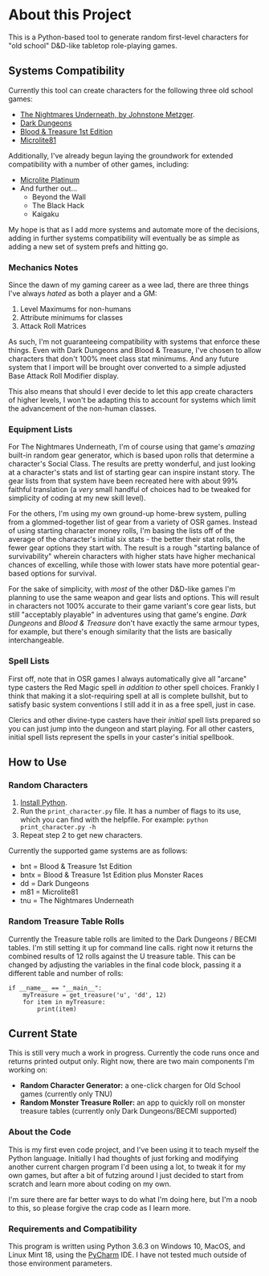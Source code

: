 # About this Project

This is a Python-based tool to generate random first-level characters for "old school" D&D-like tabletop role-playing games.

## Systems Compatibility

Currently this tool can create characters for the following three old school games:

* [The Nightmares Underneath, by Johnstone Metzger](http://www.drivethrurpg.com/product/195355/The-Nightmares-Underneath). 
* [Dark Dungeons](http://www.drivethrurpg.com/product/177410/Dark-Dungeons)
* [Blood & Treasure 1st Edition](http://www.drivethrurpg.com/product/124972/Blood--Treasure-Complete)
* [Microlite81](http://www.drivethrurpg.com/product/174568/Microlite81-Complete)

Additionally, I've already begun laying the groundwork for extended compatibility with a number of other games, including:

* [Microlite Platinum](https://archive.4plebs.org/dl/tg/image/1406/96/1406960963325.pdf)
* And further out...
	- Beyond the Wall
	- The Black Hack
	- Kaigaku
	
My hope is that as I add more systems and automate more of the decisions, adding in further systems compatibility will eventually be as simple as adding a new set of system prefs and hitting go.

### Mechanics Notes

Since the dawn of my gaming career as a wee lad, there are three things I've always *hated* as both a player and a GM:

1. Level Maximums for non-humans
2. Attribute minimums for classes
3. Attack Roll Matrices

As such, I'm not guaranteeing compatibility with systems that enforce these things. Even with Dark Dungeons and Blood & Treasure, I've chosen to allow characters that don't 100% meet class stat minimums. And any future system that I import will be brought over converted to a simple adjusted Base Attack Roll Modifier display.

This also means that should I ever decide to let this app create characters of higher levels, I won't be adapting this to account for systems which limit the advancement of the non-human classes.

### Equipment Lists

For The Nightmares Underneath, I'm of course using that game's *amazing* built-in random gear generator, which is based upon rolls that determine a character's Social Class. The results are pretty wonderful, and just looking at a character's stats and list of starting gear can inspire instant story. The gear lists from that system have been recreated here with about 99% faithful translation (a *very* small handful of choices had to be tweaked for simplicity of coding at my new skill level).

For the others, I'm using my own ground-up home-brew system, pulling from a glommed-together list of gear from a variety of OSR games. Instead of using starting character money rolls, I'm basing the lists off of the average of the character's initial six stats - the better their stat rolls, the fewer gear options they start with. The result is a rough "starting balance of survivability" wherein characters with higher stats have higher mechanical chances of excelling, while those with lower stats have more potential gear-based options for survival.

For the sake of simplicity, with *most* of the other D&D-like games I'm planning to use the same weapon and gear lists and options. This will result in characters not 100% accurate to their game variant's core gear lists, but still "acceptably playable" in adventures using that game's engine. *Dark Dungeons* and *Blood & Treasure* don't have exactly the same armour types, for example, but there's enough similarity that the lists are basically interchangeable.

### Spell Lists

First off, note that in OSR games I always automatically give all "arcane" type casters the Red Magic spell *in addition to* other spell choices. Frankly I think that making it a slot-requiring spell at all is complete bullshit, but to satisfy basic system conventions I still add it in as a free spell, just in case.

Clerics and other divine-type casters have their *initial* spell lists prepared so you can just jump into the dungeon and start playing. For all other casters, initial spell lists represent the spells in your caster's initial spellbook.


## How to Use

### Random Characters

1. [Install Python](https://www.python.org/downloads/).
2. Run the `print_character.py` file. It has a number of flags to its use, which you can find with the helpfile. For example: `python print_character.py -h`
3. Repeat step 2 to get new characters.

Currently the supported game systems are as follows:

* bnt = Blood & Treasure 1st Edition
* bntx = Blood & Treasure 1st Edition plus Monster Races
* dd = Dark Dungeons
* m81 = Microlite81
* tnu = The Nightmares Underneath

### Random Treasure Table Rolls

Currently the Treasure table rolls are limited to the Dark Dungeons / BECMI tables. I'm still setting it up for command line calls. right now it returns the combined results of 12 rolls against the U treasure table. This can be changed by adjusting the variables in the final code block, passing it a different table and number of rolls:

```
if __name__ == "__main__":
    myTreasure = get_treasure('u', 'dd', 12)
    for item in myTreasure:
        print(item)
```

## Current State

This is still very much a work in progress. Currently the code runs once and returns printed output only. Right now, there are two main components I'm working on:

* **Random Character Generator:** a one-click chargen for Old School games (currently only TNU)
* **Random Monster Treasure Roller:** an app to quickly roll on monster treasure tables (currently only Dark Dungeons/BECMI supported)

### About the Code

This is my first even code project, and I've been using it to teach myself the Python language. Initially I had thoughts of just forking and modifying another current chargen program I'd been using a lot, to tweak it for my own games, but after a bit of futzing around I just decided to start from scratch and learn more about coding on my own.

I'm sure there are far better ways to do what I'm doing here, but I'm a noob to this, so please forgive the crap code as I learn more.

### Requirements and Compatibility

This program is written using Python 3.6.3 on Windows 10, MacOS, and Linux Mint 18, using the [PyCharm](https://www.jetbrains.com/pycharm/download/) IDE. I have not tested much outside of those environment parameters.
